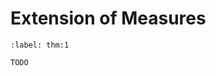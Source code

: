 # Extension of Measures

````{prf:theorem} Carathéodory's Extension Theorem
:label: thm:1

TODO

````
